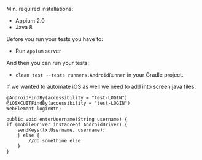 Min. required installations:
- Appium 2.0
- Java 8

Before you run your tests you have to:
- Run `Appium` server

And then you can run your tests:
- `clean test --tests runners.AndroidRunner` in your Gradle project. 

If we wanted to automate iOS as well we need to add into screen.java files:
```
@AndroidFindBy(accessibility = "test-LOGIN")
@iOSXCUITFindBy(accessibility = "test-LOGIN")
WebElement loginBtn;

public void enterUsername(String username) {
if (mobileDriver instanceof AndroidDriver) {
    sendKeys(txtUsername, username);
    } else {
        //do somethine else
    }
}
```

